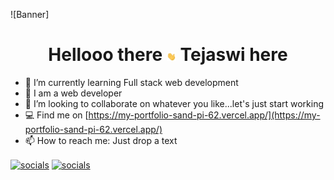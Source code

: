 ![Banner]

<h1 align="center">Hellooo there <img src="https://raw.githubusercontent.com/ABSphreak/ABSphreak/master/gifs/Hi.gif" width="3%"> Tejaswi here</h1>
<!-- <p align="center"><img src="https://visitor-badge.laobi.icu/badge?page_id=Tejaswi-Chaudhari.Tejaswi-Chaudhari"> <img src="https://img.shields.io/github/followers/Tejaswi-Chaudhari?label=Follow&style=social)](https://github.com/Tejaswi-Chaudhari"></p> -->

<!--
**Tejaswi-Chaudhari/Tejaswi-Chaudhari** is a ✨ _special_ ✨ repository because its `README.md` (this file) appears on your GitHub profile.

Here are some ideas to get you started:
-->
<!-- - 🔭 I’m currently working on ✨[Gift of the Gab](https://github.com/Tejaswi-Chaudhari/Gift-of-the-Gab)✨ -->
- 🌱 I’m currently learning Full stack web development
- 🌟 I am a web developer
- 👯 I’m looking to collaborate on whatever you like...let's just start working
- 💻 Find me on [https://my-portfolio-sand-pi-62.vercel.app/](https://my-portfolio-sand-pi-62.vercel.app/)
- 📫 How to reach me: Just drop a text<br>
<p><a href="https://www.linkedin.com/in/neeraj-panchal-b327ba24a/" target="blank"><img align="center" src="https://img.shields.io/badge/LinkedIn-0077B5?style=for-the-badge&logo=linkedin&logoColor=white" alt="socials"/></a> <a href="http://www.gmail.com/" target="blank"><img align="center" src="https://img.shields.io/badge/neerajpanchal004@gmail.com-D14836?style=for-the-badge&logo=gmail&logoColor=white" alt="socials"/></a></p>

<!-- - 😄 Pronouns: She/Her -->
<!-- - ⚡ Fun fact: I love talking, A LOT! -->

<!-- <p align="left">
  <img width="49.75%" src="https://github-readme-stats.vercel.app/api?username=Tejaswi-Chaudhari&show_icons=true&title_color=5271ff&text_color=000000&icon_color=5271ff&border_color=ffffff&bg_color=fffff)](https://github.com/Tejaswi-Chaudhari/github-readme-stats" alt="Tejaswi's GitHub stats"/> 
  <img width="49.75%" src="https://github-readme-streak-stats.herokuapp.com/?user=Tejaswi-Chaudhari&background=ffffff&stroke=5271ff&ring=5271ff&fire=5271ff&currStreakNum=5271ff&sideNums=5271ff&currStreakLabel=000000&sideLabels=000000&dates=000000)](https://git.io/streak-stats" alt="GitHub Streak"/>
</p>

<details>
  <summary><b>Recent GitHub Activity ⚡</b></summary>
  <br/>
   <a href="https://github.com/Tejaswi-Chaudhari"><img alt="Tejaswi's Activity Graph" src="https://activity-graph.herokuapp.com/graph?username=Tejaswi-Chaudhari&custom_title=Tejaswi's%20Activity%20Graph&theme=react-dark" /></a>
  <br/>
</details>
 -->
